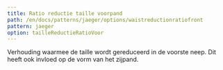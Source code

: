 ```yaml
---
title: Ratio reductie taille voorpand
path: /en/docs/patterns/jaeger/options/waistreductionratiofront
pattern: jaeger
option: tailleReductieRatioVoor
---
```


Verhouding waarmee de taille wordt gereduceerd in de voorste neep. Dit heeft ook invloed op de vorm van het zijpand.